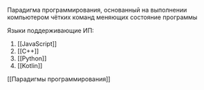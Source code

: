 Парадигма программирования, основанный на выполнении компьютером чётких команд меняющих состояние программы

Языки поддерживающие ИП:
1. [[JavaScript]]
2. [[C++]]
3. [[Python]]
4. [[Kotlin]]

[[Парадигмы программирования]]